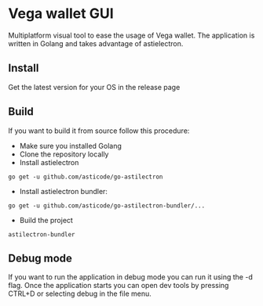 # Vega wallet GUI
Multiplatform visual tool to ease the usage of Vega wallet. 
The application is written in Golang and takes advantage of astielectron.
## Install
Get the latest version for your OS in the release page
## Build
If you want to build it from source follow this procedure:
- Make sure you installed Golang
- Clone the repository locally
- Install astielectron
```shell
go get -u github.com/asticode/go-astilectron
```
- Install astielectron bundler:
```shell
go get -u github.com/asticode/go-astilectron-bundler/...
```
- Build the project
```shell
astilectron-bundler
```
## Debug mode
If you want to run the application in debug mode you can run it using the -d flag.
Once the application starts you can open dev tools by pressing CTRL+D or selecting debug in the file menu.